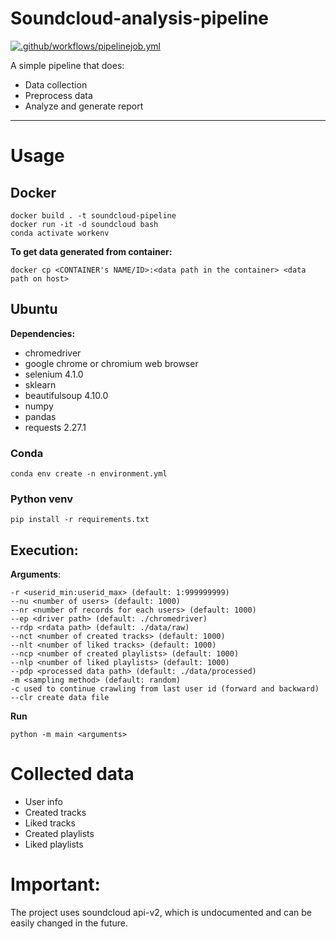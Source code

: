 # Soundcloud-analysis-pipeline
[![.github/workflows/pipelinejob.yml](https://github.com/ndkhoa0704/Soundcloud-analysis-pipeline/actions/workflows/pipelinejob.yml/badge.svg)](https://github.com/ndkhoa0704/Soundcloud-analysis-pipeline/actions/workflows/pipelinejob.yml)

A simple pipeline that does:
* Data collection 
* Preprocess data
* Analyze and generate report

---
# Usage
## Docker
```
docker build . -t soundcloud-pipeline
docker run -it -d soundcloud bash
conda activate workenv
```
**To get data generated from container:**
```
docker cp <CONTAINER's NAME/ID>:<data path in the container> <data path on host>
```

## Ubuntu
**Dependencies:**
* chromedriver
* google chrome or chromium web browser
* selenium 4.1.0
* sklearn
* beautifulsoup 4.10.0
* numpy
* pandas
* requests 2.27.1


### Conda
```
conda env create -n environment.yml
```

### Python venv
```
pip install -r requirements.txt
```

## Execution:

**Arguments**: 

    -r <userid_min:userid_max> (default: 1:999999999)
    --nu <number of users> (default: 1000)
    --nr <number of records for each users> (default: 1000)
    --ep <driver path> (default: ./chromedriver)
    --rdp <rdata path> (default: ./data/raw)
    --nct <number of created tracks> (default: 1000)
    --nlt <number of liked tracks> (default: 1000)
    --ncp <number of created playlists> (default: 1000)
    --nlp <number of liked playlists> (default: 1000)
    --pdp <processed data path> (default: ./data/processed)
    -m <sampling method> (default: random)
    -c used to continue crawling from last user id (forward and backward)
    --clr create data file
**Run**
```
python -m main <arguments>
```

# Collected data
* User info
* Created tracks
* Liked tracks
* Created playlists
* Liked playlists

# Important:
The project uses soundcloud api-v2, which is undocumented and can be easily changed in the future.
